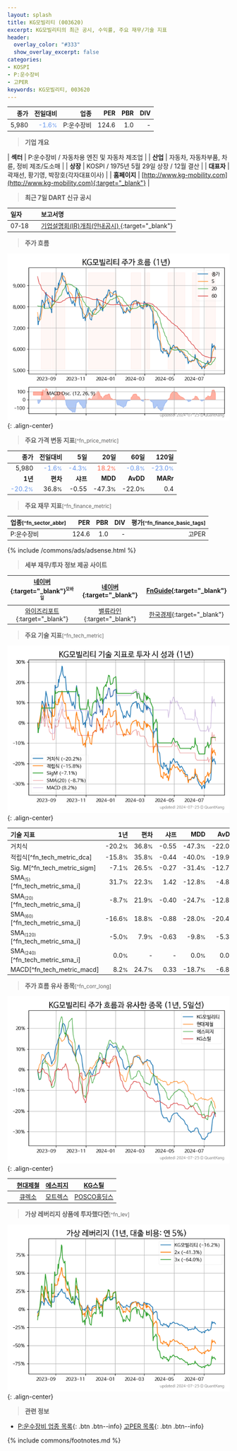 ```yaml
---
layout: splash
title: KG모빌리티 (003620)
excerpt: KG모빌리티의 최근 공시, 수익률, 주요 재무/기술 지표
header:
  overlay_color: "#333"
  show_overlay_excerpt: false
categories:
- KOSPI
- P:운수장비
- 고PER
keywords: KG모빌리티, 003620
---
```


| **종가** | **전일대비** | **업종** | **PER** | **PBR** | **DIV** |
| -------: | -----------: | -------: | ------: | ------: | ------: |
| 5,980 | <span style="color: cornflowerblue">-1.6<small>%</small></span> | P:운수장비 | 124.6 | 1.0 | - |

<!-- more -->


> **기업 개요**<a id="company"></a>

| <span style="white-space:nowrap;">**섹터**</span> | P:운수장비 / 자동차용 엔진 및 자동차 제조업 |
| <span style="white-space:nowrap;">**산업**</span> | 자동차, 자동차부품, 차륜, 정비 제조/도소매 |
| <span style="white-space:nowrap;">**상장**</span> | KOSPI / 1975년 5월 29일 상장 / 12월 결산 |
| <span style="white-space:nowrap;">**대표자**</span> | 곽재선, 황기영, 박장호(각자대표이사) |
| <span style="white-space:nowrap;">**홈페이지**</span> | [http://www.kg-mobility.com](http://www.kg-mobility.com){:target="_blank"} |


> **최근 7일 DART 신규 공시**<a id="dart"></a>

| **일자** |      | **보고서명** |
| :------- | :--- | :----------- |
| 07&#x2011;18 | | [기업설명회(IR)개최(안내공시)              ](https://dart.fss.or.kr/dsaf001/main.do?rcpNo=20240718800185){:target="_blank"} |


> **주가 흐름**<a id="price"></a>

![003620](/stock/images/003620.png){: .align-center}


> **주요 가격 변동 지표**<small>[^fn_price_metric]</small>

| **종가** | **전일대비** | **5일** | **20일** | **60일** | **120일** |
| -------: | -----------: | ------: | -------: | -------: | --------: |
| 5,980 | <span style="color: cornflowerblue">-1.6<small>%</small></span> | <span style="color: cornflowerblue">-4.3<small>%</small></span> | <span style="color: tomato">18.2<small>%</small></span> | <span style="color: cornflowerblue">-0.8<small>%</small></span> | <span style="color: cornflowerblue">-23.0<small>%</small></span> |
| **1년** | **편차** | **샤프** | **MDD** | **AvDD** | **MARr** |
| <span style="color: cornflowerblue">-20.2<small>%</small></span> | 36.8<small>%</small> | -0.55 | -47.3<small>%</small> | -22.0<small>%</small> | 0.4 |


> **주요 재무 지표**<small>[^fn_finance_metric]</small>

| **업종**<small>[^fn_sector_abbr]</small> | **PER** | **PBR** | **DIV** | **평가**<small>[^fn_finance_basic_tags]</small> |
| :--------------------------------------- | ------: | ------: | ------: | ----------------------------------------------: |
| P:운수장비 | 124.6 | 1.0 | - | 고PER |



{% include /commons/ads/adsense.html %}

> **세부 재무/투자 정보 제공 사이트**

| [네이버](https://m.stock.naver.com/domestic/stock/003620/finance/summary){:target="_blank"}<sup><small>모바일</small></sup> | [네이버](https://finance.naver.com/item/coinfo.naver?code=003620){:target="_blank"} | [FnGuide](https://comp.fnguide.com/SVO2/ASP/SVD_Invest.asp?gicode=A003620&MenuYn=Y){:target="_blank"} |
| :---: | :---: | :---: |
| [와이즈리포트](https://comp.wisereport.co.kr/company/c1040001.aspx?cmp_cd=003620){:target="_blank"} | [밸류라인](https://www.valueline.co.kr/finance/summary/003620){:target="_blank"} | [한국경제](https://markets.hankyung.com/stock/003620/financial-summary){:target="_blank"} |


> **주요 기술 지표**<small>[^fn_tech_metric]</small>


![003620](/stock/images/003620_tech.png){: .align-center}

| **기술 지표** | **1년** | **편차** | **샤프** | **MDD** | **AvDD** |
| :------------ | ------: | -----------: | -------: | ------: | -------: |
| 거치식 | -20.2<small>%</small> | 36.8<small>%</small> | -0.55 | -47.3<small>%</small> | -22.0<small>%</small> |
| 적립식[^fn_tech_metric_dca] | -15.8<small>%</small> | 35.8<small>%</small> | -0.44 | -40.0<small>%</small> | -19.9<small>%</small> |
| Sig. M[^fn_tech_metric_sigm] | -7.1<small>%</small> | 26.5<small>%</small> | -0.27 | -31.4<small>%</small> | -12.7<small>%</small> |
| SMA<small><sub>(5)</sub></small>[^fn_tech_metric_sma_i] | 31.7<small>%</small> | 22.3<small>%</small> | 1.42 | -12.8<small>%</small> | -4.8<small>%</small> |
| SMA<small><sub>(20)</sub></small>[^fn_tech_metric_sma_i] | -8.7<small>%</small> | 21.9<small>%</small> | -0.40 | -24.7<small>%</small> | -12.8<small>%</small> |
| SMA<small><sub>(60)</sub></small>[^fn_tech_metric_sma_i] | -16.6<small>%</small> | 18.8<small>%</small> | -0.88 | -28.0<small>%</small> | -20.4<small>%</small> |
| SMA<small><sub>(120)</sub></small>[^fn_tech_metric_sma_i] | -5.0<small>%</small> | 7.9<small>%</small> | -0.63 | -9.8<small>%</small> | -5.3<small>%</small> |
| SMA<small><sub>(240)</sub></small>[^fn_tech_metric_sma_i] | 0.0<small>%</small> | - | - | 0.0<small>%</small> | 0.0<small>%</small> |
| MACD[^fn_tech_metric_macd] | 8.2<small>%</small> | 24.7<small>%</small> | 0.33 | -18.7<small>%</small> | -6.8<small>%</small> |


> **주가 흐름 유사 종목**<a id="corr"></a><small>[^fn_corr_long]</small>

![003620](/stock/images/003620_corr.png){: .align-center}

|       | [현대제철](/004020/) | [에스피지](/058610/) | [KG스틸](/016380/) |
| :---: | :------------------------------------: | :------------------------------------: | :------------------------------------: |
|       | [큐렉소](/060280/) | [모트렉스](/118990/) | [POSCO홀딩스](/005490/) |


> **가상 레버리지 상품에 투자했다면**<a id="2x"></a><small>[^fn_lev]</small>

![003620](/stock/images/003620_2x.png){: .align-center}


> **관련 정보**

- [P:운수장비 업종 목록](/stats/sector/kospi_업종_운수장비_종목/){: .btn .btn--info} [고PER 목록](/fn/fn_high_per/){: .btn .btn--info}

{% include commons/footnotes.md %}